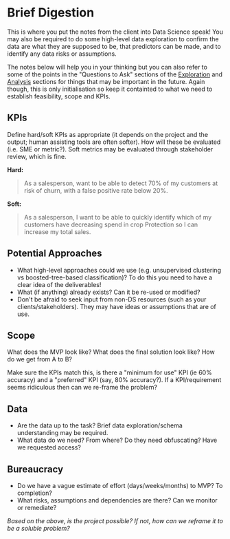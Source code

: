 # Brief Digestion

This is where you put the notes from the client into Data Science speak! You 
may also be required to do some high-level data exploration to confirm the data
are what they are supposed to be, that predictors can be made, and to identify any
data risks or assumptions. 

The notes below will help you in your thinking but you can also refer to some of the 
points in the "Questions to Ask" sections of the [Exploration](2_exploration_phase\questions_to_ask_exploration.md)
and [Analysis](3_analysis_phase\questions_to_ask_analysis.md) sections for things that
may be important in the future. Again though, this is only initialisation so keep it 
containted to what we need to establish feasibility, scope and KPIs.

## KPIs
Define hard/soft KPIs as appropriate (it depends on the project and the output; 
human assisting tools are often softer). How will these be evaluated (i.e. SME or metric?).
Soft metrics may be evaluated through stakeholder review, which is fine. 

**Hard:** 
> As a salesperson, want to be able to detect 70% of my customers at risk of churn, 
> with a false positive rate below 20%. 

**Soft:**
> As a salesperson, I want to be able to quickly identify which of my customers have decreasing 
> spend in crop Protection so I can increase my total sales.

## Potential Approaches
* What high-level approaches could we use (e.g. unsupervised clustering vs boosted-tree-based 
classification)? To do this you need to have a clear idea of the deliverables!  
* What (if anything) already exists? Can it be re-used or modified?    
* Don't be afraid to seek input from non-DS resources (such as your clients/stakeholders). They may 
have ideas or assumptions that are of use.  

## Scope
What does the MVP look like? What does the final solution look like? How do we get from 
A to B?

Make sure the KPIs match this, is there a "minimum for use" KPI (ie 60% accuracy) and a 
"preferred" KPI (say, 80% accuracy?). If a KPI/requirement seems ridiculous then can we 
re-frame the problem? 

## Data
* Are the data up to the task? Brief data exploration/schema understanding may be required. 
* What data do we need? From where? Do they need obfuscating? Have we requested access? 

## Bureaucracy
* Do we have a vague estimate of effort (days/weeks/months) to MVP? To completion? 
* What risks, assumptions and dependencies are there? Can we monitor or remediate? 

*Based on the above, is the project possible? If not, how can we reframe it to be a soluble problem?*  